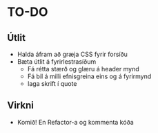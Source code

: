 
# TO-DO #

## Útlit ##

* Halda áfram að græja CSS fyrir forsíðu
* Bæta útlit á fyrirlestrasíðum
    * Fá rétta stærð og glæru á header mynd
    * Fá bil á milli efnisgreina eins og á fyrirmynd
    * laga skrift í quote

## Virkni ##

* Komið! En Refactor-a og kommenta kóða
